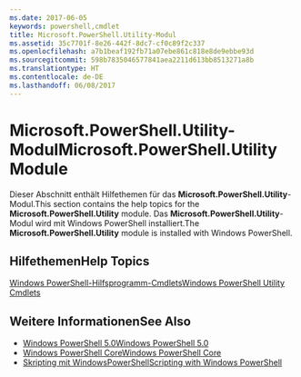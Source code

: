 ```yaml
---
ms.date: 2017-06-05
keywords: powershell,cmdlet
title: Microsoft.PowerShell.Utility-Modul
ms.assetid: 35c7701f-8e26-442f-8dc7-cf0c89f2c337
ms.openlocfilehash: a7b1beaf192fb71a07ebe861c818e8de9ebbe93d
ms.sourcegitcommit: 598b7835046577841aea2211d613bb8513271a8b
ms.translationtype: HT
ms.contentlocale: de-DE
ms.lasthandoff: 06/08/2017
---
```

# <a name="microsoftpowershellutility-module"></a><span data-ttu-id="cac6c-103">Microsoft.PowerShell.Utility-Modul</span><span class="sxs-lookup"><span data-stu-id="cac6c-103">Microsoft.PowerShell.Utility Module</span></span>
<span data-ttu-id="cac6c-104">Dieser Abschnitt enthält Hilfethemen für das **Microsoft.PowerShell.Utility**-Modul.</span><span class="sxs-lookup"><span data-stu-id="cac6c-104">This section contains the help topics for the **Microsoft.PowerShell.Utility** module.</span></span> <span data-ttu-id="cac6c-105">Das **Microsoft.PowerShell.Utility**-Modul wird mit Windows PowerShell installiert.</span><span class="sxs-lookup"><span data-stu-id="cac6c-105">The **Microsoft.PowerShell.Utility** module is installed with Windows PowerShell.</span></span>

## <a name="help-topics"></a><span data-ttu-id="cac6c-106">Hilfethemen</span><span class="sxs-lookup"><span data-stu-id="cac6c-106">Help Topics</span></span>
[<span data-ttu-id="cac6c-107">Windows PowerShell-Hilfsprogramm-Cmdlets</span><span class="sxs-lookup"><span data-stu-id="cac6c-107">Windows PowerShell Utility Cmdlets</span></span>](http://go.microsoft.com/fwlink/?LinkID=245861)

## <a name="see-also"></a><span data-ttu-id="cac6c-108">Weitere Informationen</span><span class="sxs-lookup"><span data-stu-id="cac6c-108">See Also</span></span>
- [<span data-ttu-id="cac6c-109">Windows PowerShell 5.0</span><span class="sxs-lookup"><span data-stu-id="cac6c-109">Windows PowerShell 5.0</span></span>](Windows-PowerShell-5.0.md)
- [<span data-ttu-id="cac6c-110">Windows PowerShell Core</span><span class="sxs-lookup"><span data-stu-id="cac6c-110">Windows PowerShell Core</span></span>](https://technet.microsoft.com/en-us/library/4b75f1e4-f327-48f3-92ab-bf5435094d41)
- [<span data-ttu-id="cac6c-111">Skripting mit WindowsPowerShell</span><span class="sxs-lookup"><span data-stu-id="cac6c-111">Scripting with Windows PowerShell</span></span>](../../getting-started/fundamental/Scripting-with-Windows-PowerShell.md)

